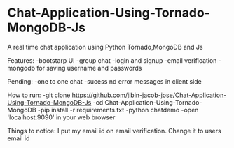 # Chat-Application-Using-Tornado-MongoDB-Js
A real time chat application using Python Tornado,MongoDB and Js


Features:
  -bootstarp UI
  -group chat
  -login and signup
  -email verification
  -mongodb for saving username and passwords

Pending:
  -one to one chat
  -sucess nd error messages in client side


How to run:
  -git clone  https://github.com/jibin-jacob-jose/Chat-Application-Using-Tornado-MongoDB-Js
  -cd Chat-Application-Using-Tornado-MongoDB
  -pip install -r requirements.txt
  -python chatdemo
  -open 'localhost:9090' in your web browser


Things to notice:
  I put my email id on email verification. Change it to users email id
